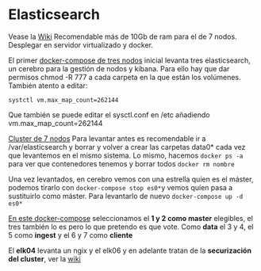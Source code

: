 # Elasticsearch

Vease la [Wiki](https://github.com/drj3ky11/Elasticsearch/wiki)
Recomendable más de 10Gb de ram para el de 7 nodos. Desplegar en servidor virtualizado y docker.

El primer [docker-compose de tres nodos](https://github.com/drj3ky11/Elasticsearch-course/blob/master/elk-3cluster.yml) inicial levanta tres elasticsearch, un cerebro para la gestión de nodos y kibana. Para ello hay que dar permisos chmod -R 777 a cada carpeta en la que están los volúmenes. También atento a editar:

`systctl vm.max_map_count=262144`

Que también se puede editar el sysctl.conf en /etc añadiendo vm.max_map_count=262144

[Cluster de 7 nodos](https://github.com/drj3ky11/Elasticsearch-course/blob/master/elk-cluster7node.yml)
Para levantar antes es recomendable ir a /var/elasticsearch y borrar y volver a crear las carpetas data0* cada vez que levantemos en el mismo sistema. Lo mismo, hacemos `docker ps -a` para ver que contenedores tenemos y borrar todos `docker rm nombre`

Una vez levantados, en cerebro vemos con una estrella quíen es el máster, podemos tirarlo con `docker-compose stop es0*`y vemos quíen pasa a sustituirlo como máster. Para levantarlo de nuevo `docker-compose up -d es0*`


[En este docker-compose](https://github.com/drj3ky11/Elasticsearch-course/blob/master/nodes-clusterespecific.yml) seleccionamos el **1 y 2 como master** elegibles, el tres también lo es pero lo que pretendo es que vote. Como **data** el 3 y 4, el 5 como **ingest** y el 6 y 7 como **cliente**

El **elk04** levanta un ngix y el elk06 y en adelante tratan de la **securización del cluster**, ver la [wiki](https://github.com/drj3ky11/Elasticsearch/wiki/2.-Arquitectura-de-red-y-securizaci%C3%B3n)
